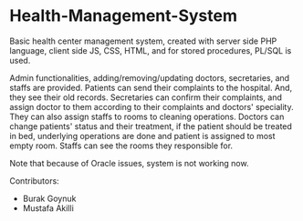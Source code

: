 # Health-Management-System
Basic health center management system, created with server side PHP language, client side JS, CSS, HTML, and for stored procedures, PL/SQL is used.

Admin functionalities, adding/removing/updating doctors, secretaries, and staffs are provided.
Patients can send their complaints to the hospital. And, they see their old records.
Secretaries can confirm their complaints, and assign doctor to them according to their complaints and doctors' speciality. They can also assign staffs to rooms to cleaning operations.
Doctors can change patients' status and their treatment, if the patient should be treated in bed, underlying operations are done and patient is assigned to most empty room.
Staffs can see the rooms they responsible for.

Note that because of Oracle issues, system is not working now.

Contributors:
- Burak Goynuk
- Mustafa Akilli
